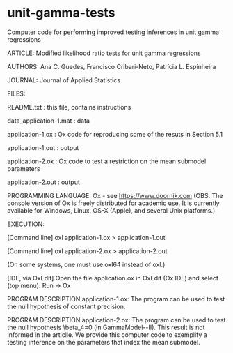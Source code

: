# unit-gamma-tests
Computer code for performing improved testing inferences in unit gamma regressions

ARTICLE: Modified likelihood ratio tests for unit gamma regressions

AUTHORS: Ana C. Guedes, Francisco Cribari-Neto, Patrícia L. Espinheira

JOURNAL: Journal of Applied Statistics

FILES: 

README.txt : this file, contains instructions

data_application-1.mat : data 

application-1.ox : Ox code for reproducing some of the resuts in Section 5.1 

application-1.out : output

application-2.ox : Ox code to test a restriction on the mean submodel parameters

application-2.out : output

PROGRAMMING LANGUAGE: Ox - see https://www.doornik.com (OBS. The console version of Ox is freely distributed for academic use. It is currently available for Windows, Linux, OS-X (Apple), and several Unix platforms.) 

EXECUTION: 

[Command line] oxl application-1.ox > application-1.out 

[Command line] oxl application-2.ox > application-2.out 

(On some systems, one must use oxl64 instead of oxl.) 

[IDE, via OxEdit] Open the file application.ox in OxEdit (Ox IDE) and select (top menu): Run -> Ox 

PROGRAM DESCRIPTION application-1.ox: The program can be used to test the null hypothesis of constant precision.

PROGRAM DESCRIPTION application-2.ox: The program can be used to test the null hypothesis \beta_4=0 (in GammaModel--II). This result is not informed in the articlle. We provide this computer code to exemplify a testing inference on the parameters that index the mean submodel. 

